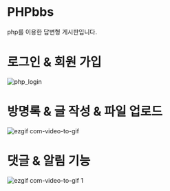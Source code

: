 # PHPbbs

php를 이용한 답변형 게시판입니다.

# 로그인 & 회원 가입

![php_login](https://user-images.githubusercontent.com/41488792/48589182-d34ca700-e97d-11e8-9957-4c42eccd5022.gif)

# 방명록 & 글 작성 & 파일 업로드
![ezgif com-video-to-gif](https://user-images.githubusercontent.com/41488792/48589340-70a7db00-e97e-11e8-818b-f93af9bd028c.gif)

# 댓글 & 알림 기능
![ezgif com-video-to-gif 1](https://user-images.githubusercontent.com/41488792/48589457-fd529900-e97e-11e8-84b9-237d31781239.gif)
